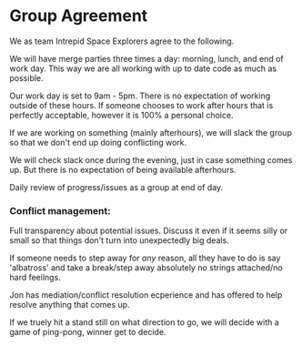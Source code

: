 # Group Agreement  
  
We as team Intrepid Space Explorers agree to the following.  
  
We will have merge parties three times a day: morning, lunch, and end of work day. This way we are all working with up to date code as much as possible.  
  
Our work day is set to 9am - 5pm. There is no expectation of working outside of these hours. If someone chooses to work after hours that is perfectly acceptable, however it is 100% a personal choice.  
  
If we are working on something (mainly afterhours), we will slack the group so that we don't end up doing conflicting work.  
  
We will check slack once during the evening, just in case something comes up. But there is no expectation of being available afterhours.  
  
Daily review of progress/issues as a group at end of day.  
  
### Conflict management:  
  
Full transparency about potential issues. Discuss it even if it seems silly or small so that things don't turn into unexpectedly big deals.  
  
If someone needs to step away for *any* reason, all they have to do is say 'albatross' and take a break/step away absolutely no strings attached/no hard feeilngs.  
  
Jon has mediation/conflict resolution ecperience and has offered to help resolve anything that comes up.  
  
If we truely hit a stand still on what direction to go, we will decide with a game of ping-pong, winner get to decide.  